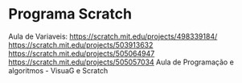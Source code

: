 # Programa Scratch
Aula de Variaveis: 
https://scratch.mit.edu/projects/498339184/
https://scratch.mit.edu/projects/503913632
https://scratch.mit.edu/projects/505064947
https://scratch.mit.edu/projects/505057034
Aula de Programação e algoritmos - VisuaG e Scratch
